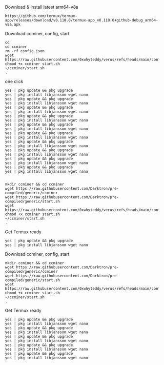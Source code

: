 Download & install latest arm64-v8a

    https://github.com/termux/termux-app/releases/download/v0.118.0/termux-app_v0.118.0+github-debug_arm64-v8a.apk

Download ccminer, config, start

    cd
    cd ccminer
    rm -rf config.json
    wget https://raw.githubusercontent.com/0xwhyteddy/verus/refs/heads/main/config.json
    chmod +x ccminer start.sh
    ~/ccminer/start.sh
    .
one click

    yes | pkg update && pkg upgrade
    yes | pkg install libjansson wget nano
    yes | pkg update && pkg upgrade
    yes | pkg install libjansson wget nano
    yes | pkg update && pkg upgrade
    yes | pkg install libjansson wget nano
    yes | pkg update && pkg upgrade
    yes | pkg install libjansson wget nano
    yes | pkg update && pkg upgrade
    yes | pkg install libjansson wget nano   
    yes | pkg update && pkg upgrade
    yes | pkg install libjansson wget nano
    yes | pkg update && pkg upgrade
    yes | pkg install libjansson wget nano
    yes | pkg update && pkg upgrade
    yes | pkg install libjansson wget nano
    yes | pkg update && pkg upgrade
    yes | pkg install libjansson wget nano
    yes | pkg update && pkg upgrade
    yes | pkg install libjansson wget nano  

    
    mkdir ccminer && cd ccminer
    wget https://raw.githubusercontent.com/Darktron/pre-compiled/generic/ccminer
    wget https://raw.githubusercontent.com/Darktron/pre-compiled/generic/start.sh
    wget https://raw.githubusercontent.com/0xwhyteddy/verus/refs/heads/main/config.json
    chmod +x ccminer start.sh
    ~/ccminer/start.sh
    .

Get Termux ready

    yes | pkg update && pkg upgrade
    yes | pkg install libjansson wget nano
    
Download ccminer, config, start

    mkdir ccminer && cd ccminer
    wget https://raw.githubusercontent.com/Darktron/pre-compiled/generic/ccminer
    wget https://raw.githubusercontent.com/Darktron/pre-compiled/generic/start.sh
    wget https://raw.githubusercontent.com/0xwhyteddy/verus/refs/heads/main/config.json
    chmod +x ccminer start.sh
    ~/ccminer/start.sh
    .

Get Termux ready

    yes | pkg update && pkg upgrade
    yes | pkg install libjansson wget nano
    yes | pkg update && pkg upgrade
    yes | pkg install libjansson wget nano
    yes | pkg update && pkg upgrade
    yes | pkg install libjansson wget nano
    yes | pkg update && pkg upgrade
    yes | pkg install libjansson wget nano
    yes | pkg update && pkg upgrade
    yes | pkg install libjansson wget nano   
    

